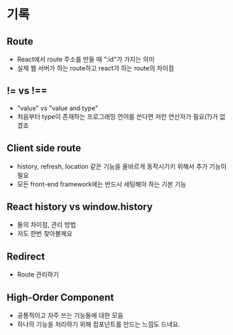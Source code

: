 # 기록

## Route

- React에서 route 주소를 만들 때 ":id"가 가지는 의미
- 실제 웹 서버가 하는 route하고 react가 하는 route의 차이점

## != vs !==

- "value" vs "value and type"
- 처음부터 type이 존재하는 프로그래밍 언어를 쓴다면 저런 연산자가 필요(?)가 없겠죠

## Client side route

- history, refresh, location 같은 기능을 올바르게 동작시기키 위해서 추가 기능이 필요
- 모든 front-end framework에는 반드시 세팅해야 하는 기본 기능

## React history vs window.history

- 둘의 차이점, 관리 방법
- 저도 한번 찾아볼께요

## Redirect

- Route 관리하기

## High-Order Component

- 공통적이고 자주 쓰는 기능들에 대한 모음
- 하나의 기능을 처리하기 위해 컴포넌트를 만드는 느낌도 드네요.